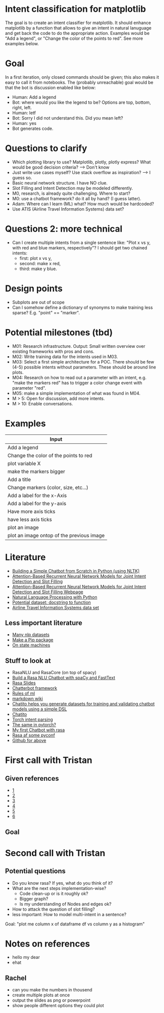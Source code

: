 # Intent classification for matplotlib
The goal is to create an intent classifier for matplotlib. It should enhance matplotlib by a function that allows to give an intent in natural lanuguage and get back the code to do the appropriate action. Examples would be "Add a legend", or "Change the color of the points to red". See more examples below.

# Goal
In a first iteration, only closed commands should be given; this also makes it easy to call it from notebooks. The (probably unreachable) goal would be that the bot is discussion enabled like below: 
- Human: Add a legend
- Bot: where would you like the legend to be? Options are top, bottom, right, left.
- Human: letf
- Bot: Sorry I did not understand this. Did you mean left?
- Human: yes
- Bot generates code.

# Questions to clarify
- Which plotting library to use? Matplotlib, plotly, plotly express? What would be good decision criteria? --> Don't know
- Just write use cases myself? Use stack overflow as inspiration? --> I guess so. 
- Basic neural network structure. I have NO clue.
- Slot Filling and Intent Detection may be modeled differently.
- M0, research, is already quite challenging. Where to start?
- M0: use a chatbot framework? do it all by hand? (I guess latter).
- Adam: Where can I learn (ML) what? How much would be hardcoded?
- Use ATIS (Airline Travel Information Systems) data set?

# Questions 2: more technical
- Can I create multiple intents from a single sentence like: "Plot x vs y, with red and blue markers, respectively"? I should get two chained intents:
    - first: plot x vs y,
    - second: make x red,
    - third: make y blue.

# Design points
- Subplots are out of scope
- Can I somehow define a dictionary of synonyms to make training less sparse? E.g. "point" == "marker".

# Potential milestones (tbd)
- M01: Research infrastructure. Output: Small written overview over existing frameworks with pros and cons.
- M02: Write training data for the intents used in M03.
- M03: Select a first simple architecture for a POC. There should be few (4-5) possible intents without parameters. These should be around line plots.
- M04: Research on how to read out a parameter with an intent, e.g. "make the markers red" has to trigger a color change event with parameter "red".
- M05: make a simple implementation of what was found in M04.
- M > 5: Open for discussion, add more intents.
- M > 10: Enable conversations.

# Examples
| Input |
|-------|
|Add a legend|
|Change the color of the points to red|
|plot variable X|
|make the markers bigger|
|Add a title|
|Change markers (color, size, etc...)|
|Add a label for the x-Axis|
|Add a label for the y-axis|
|Have more axis ticks|
|have less axis ticks|
|plot an image|
|plot an image ontop of the previous image|

# Literature
- [Building a Simple Chatbot from Scratch in Python (using NLTK)](https://medium.com/analytics-vidhya/building-a-simple-chatbot-in-python-using-nltk-7c8c8215ac6e)
- [Attention-Based Recurrent Neural Network Models for Joint Intent Detection and Slot Filling](papers/1609.01454v1.pdf)
- [Attention-Based Recurrent Neural Network Models for Joint Intent Detection and Slot Filling Webpage](https://paperswithcode.com/paper/attention-based-recurrent-neural-network)
- [Natural Language Processing with Python](http://www.nltk.org/book/)
- [Potential dataset: docstring to function](https://github.com/github/CodeSearchNet)
- [Airline Travel Information Systems data set](https://github.com/howl-anderson/ATIS_dataset)

## Less important literature
- [Many nlp datasets](https://github.com/niderhoff/nlp-datasets)
- [Make a Pip package](https://dzone.com/articles/executable-package-pip-install)
- [On state machines](https://www.smashingmagazine.com/2018/01/rise-state-machines/)

## Stuff to look at
- RasaNLU and RasaCore (on top of spacy)
- [Build a Rasa NLU Chatbot with spaCy and FastText](https://medium.com/strai/build-a-rasa-nlu-chatbot-with-spacy-with-fasttext-240e192082bd)
- [Rasa Slides](https://s3.amazonaws.com/assets.datacamp.com/production/course_3631/slides/chapter2.pdf)
- [Chatterbot framework](https://spacy.io/universe/project/Chatterbot)
- [Rules of ml](https://developers.google.com/machine-learning/guides/rules-of-ml)
- [markdown wiki](http://dynalon.github.io/mdwiki/#!index.md)
- [Chatito helps you generate datasets for training and validating chatbot models using a simple DSL](https://github.com/rodrigopivi/Chatito)
- [Chatito](https://rodrigopivi.github.io/Chatito/)
- [Torch intent parsing](https://github.com/spro/torch-seq2seq-intent-parsing)
- [The same in pytorch?](https://github.com/spro/pytorch-seq2seq-intent-parsing)
- [My first Chatbot with rasa](https://medium.com/@lotass/my-first-chatbot-14c5e2f64783)
- [Rasa af some pyconf](https://www.youtube.com/watch?v=krOhH0RKQ6A)
- [Github for above](https://github.com/RasaHQ/rasa-workshop-pydata-nyc/blob/master/rasa-pydatanyc-workshop-starter.ipynb)



# First call with Tristan

## Given references
- [1](https://ai-guru.de/chatbots-auf-hindi/)
- [2](https://github.com/AI-Guru/stateful-conversational-agent)
- [3](https://github.com/zalandoresearch/flair)
- [4](https://github.com/zalandoresearch/flair/blob/master/resources/docs/TUTORIAL_5_DOCUMENT_EMBEDDINGS.md)
- [5](https://ai-guru.de/deep-learning-and-psychology-character-typing-reddit-bert-and-fast-ai/)
- [6](https://stackabuse.com/python-for-nlp-creating-a-rule-based-chatbot/)

## Goal

# Second call with Tristan
## Potential questions
- Do you know rasa? If yes, what do you think of it?
- What are the next steps implementation-wise?
  - Code clean-up or is it roughly ok?
  - Bigger graph?
  - Is my understanding of Nodes and edges ok?
- How to attack the question of slot filling?
- less important: How to model multi-intent in a sentence?


Goal: "plot me column x of dataframe df vs column y as a histogram"



# Notes on references
- hello
  my dear
- ehat 

## Rachel
- can you make the numbers in thousend
- create multiple plots at once
- output the slides as png or powerpoint
- show people different options they could plot

















